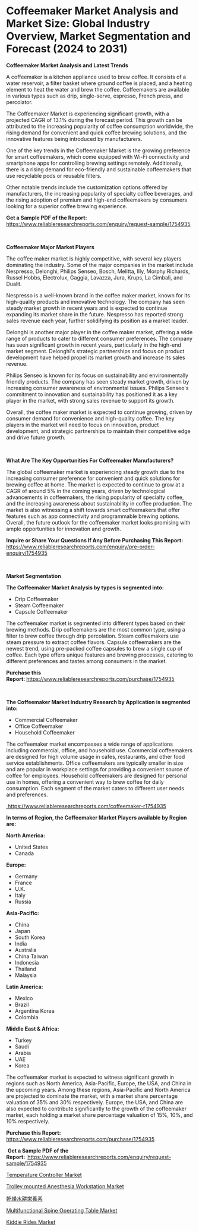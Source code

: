 <p><h1>Coffeemaker Market Analysis and Market Size: Global Industry Overview, Market Segmentation and Forecast (2024 to 2031)</h1></p><p><strong>Coffeemaker Market Analysis and Latest Trends</strong></p>
<p><p>A coffeemaker is a kitchen appliance used to brew coffee. It consists of a water reservoir, a filter basket where ground coffee is placed, and a heating element to heat the water and brew the coffee. Coffeemakers are available in various types such as drip, single-serve, espresso, French press, and percolator.</p><p>The Coffeemaker Market is experiencing significant growth, with a projected CAGR of 13.1% during the forecast period. This growth can be attributed to the increasing popularity of coffee consumption worldwide, the rising demand for convenient and quick coffee brewing solutions, and the innovative features being introduced by manufacturers. </p><p>One of the key trends in the Coffeemaker Market is the growing preference for smart coffeemakers, which come equipped with Wi-Fi connectivity and smartphone apps for controlling brewing settings remotely. Additionally, there is a rising demand for eco-friendly and sustainable coffeemakers that use recyclable pods or reusable filters.</p><p>Other notable trends include the customization options offered by manufacturers, the increasing popularity of specialty coffee beverages, and the rising adoption of premium and high-end coffeemakers by consumers looking for a superior coffee brewing experience.</p></p>
<p><strong>Get a Sample PDF of the Report:&nbsp;</strong> <a href="https://www.reliableresearchreports.com/enquiry/request-sample/1754935">https://www.reliableresearchreports.com/enquiry/request-sample/1754935</a></p>
<p>&nbsp;</p>
<p><strong>Coffeemaker Major Market Players</strong></p>
<p><p>The coffee maker market is highly competitive, with several key players dominating the industry. Some of the major companies in the market include Nespresso, Delonghi, Philips Senseo, Bosch, Melitta, Illy, Morphy Richards, Russel Hobbs, Electrolux, Gaggia, Lavazza, Jura, Krups, La Cimbali, and Dualit.</p><p>Nespresso is a well-known brand in the coffee maker market, known for its high-quality products and innovative technology. The company has seen steady market growth in recent years and is expected to continue expanding its market share in the future. Nespresso has reported strong sales revenue each year, further solidifying its position as a market leader.</p><p>Delonghi is another major player in the coffee maker market, offering a wide range of products to cater to different consumer preferences. The company has seen significant growth in recent years, particularly in the high-end market segment. Delonghi's strategic partnerships and focus on product development have helped propel its market growth and increase its sales revenue.</p><p>Philips Senseo is known for its focus on sustainability and environmentally friendly products. The company has seen steady market growth, driven by increasing consumer awareness of environmental issues. Philips Senseo's commitment to innovation and sustainability has positioned it as a key player in the market, with strong sales revenue to support its growth.</p><p>Overall, the coffee maker market is expected to continue growing, driven by consumer demand for convenience and high-quality coffee. The key players in the market will need to focus on innovation, product development, and strategic partnerships to maintain their competitive edge and drive future growth.</p></p>
<p>&nbsp;</p>
<p><strong>What Are The Key Opportunities For Coffeemaker Manufacturers?</strong></p>
<p><p>The global coffeemaker market is experiencing steady growth due to the increasing consumer preference for convenient and quick solutions for brewing coffee at home. The market is expected to continue to grow at a CAGR of around 5% in the coming years, driven by technological advancements in coffeemakers, the rising popularity of specialty coffee, and the increasing awareness about sustainability in coffee production. The market is also witnessing a shift towards smart coffeemakers that offer features such as app connectivity and programmable brewing options. Overall, the future outlook for the coffeemaker market looks promising with ample opportunities for innovation and growth.</p></p>
<p><strong>Inquire or Share Your Questions If Any Before Purchasing This Report:</strong> <a href="https://www.reliableresearchreports.com/enquiry/pre-order-enquiry/1754935">https://www.reliableresearchreports.com/enquiry/pre-order-enquiry/1754935</a></p>
<p>&nbsp;</p>
<p><strong>Market Segmentation</strong></p>
<p><strong>The Coffeemaker Market Analysis by types is segmented into:</strong></p>
<p><ul><li>Drip Coffeemaker</li><li>Steam Coffeemaker</li><li>Capsule Coffeemaker</li></ul></p>
<p><p>The coffeemaker market is segmented into different types based on their brewing methods. Drip coffeemakers are the most common type, using a filter to brew coffee through drip percolation. Steam coffeemakers use steam pressure to extract coffee flavors. Capsule coffeemakers are the newest trend, using pre-packed coffee capsules to brew a single cup of coffee. Each type offers unique features and brewing processes, catering to different preferences and tastes among consumers in the market.</p></p>
<p><strong>Purchase this Report:&nbsp;</strong><a href="https://www.reliableresearchreports.com/purchase/1754935">https://www.reliableresearchreports.com/purchase/1754935</a></p>
<p>&nbsp;</p>
<p><strong>The Coffeemaker Market Industry Research by Application is segmented into:</strong></p>
<p><ul><li>Commercial Coffeemaker</li><li>Office Coffeemaker</li><li>Household Coffeemaker</li></ul></p>
<p><p>The coffeemaker market encompasses a wide range of applications including commercial, office, and household use. Commercial coffeemakers are designed for high volume usage in cafes, restaurants, and other food service establishments. Office coffeemakers are typically smaller in size and are popular in workplace settings for providing a convenient source of coffee for employees. Household coffeemakers are designed for personal use in homes, offering a convenient way to brew coffee for daily consumption. Each segment of the market caters to different user needs and preferences.</p></p>
<p><a href="https://www.reliableresearchreports.com/coffeemaker-r1754935">&nbsp;https://www.reliableresearchreports.com/coffeemaker-r1754935</a></p>
<p><strong>In terms of Region, the Coffeemaker Market Players available by Region are:</strong></p>
<p>
    <p> <strong> North America: </strong>
        <ul>
            <li>United States</li>
            <li>Canada</li>
        </ul>
        </p> 
    <p> <strong> Europe: </strong>
        <ul>
            <li>Germany</li>
            <li>France</li>
            <li>U.K.</li>
            <li>Italy</li>
            <li>Russia</li>
        </ul>
        </p> 
    <p> <strong> Asia-Pacific: </strong>
        <ul>
            <li>China</li>
            <li>Japan</li>
            <li>South Korea</li>
            <li>India</li>
            <li>Australia</li>
            <li>China Taiwan</li>
            <li>Indonesia</li>
            <li>Thailand</li>
            <li>Malaysia</li>
        </ul>
        </p> 
    <p> <strong> Latin America: </strong>
        <ul>
            <li>Mexico</li>
            <li>Brazil</li>
            <li>Argentina Korea</li>
            <li>Colombia</li>
        </ul>
        </p> 
    <p> <strong> Middle East & Africa: </strong>
        <ul>
            <li>Turkey</li>
            <li>Saudi</li>
            <li>Arabia</li>
            <li>UAE</li>
            <li>Korea</li>
        </ul>
    </p>
    </p>
<p><p>The coffeemaker market is expected to witness significant growth in regions such as North America, Asia-Pacific, Europe, the USA, and China in the upcoming years. Among these regions, Asia-Pacific and North America are projected to dominate the market, with a market share percentage valuation of 35% and 30% respectively. Europe, the USA, and China are also expected to contribute significantly to the growth of the coffeemaker market, each holding a market share percentage valuation of 15%, 10%, and 10% respectively.</p></p>
<p><strong>Purchase this Report: </strong><a href="https://www.reliableresearchreports.com/purchase/1754935">https://www.reliableresearchreports.com/purchase/1754935</a></p>
<p>&nbsp;<strong>Get a Sample PDF of the Report:&nbsp;&nbsp;</strong><a href="https://www.reliableresearchreports.com/enquiry/request-sample/1754935">https://www.reliableresearchreports.com/enquiry/request-sample/1754935</a></p>
<p><strong></strong></p>
<p><p><a href="https://github.com/changoleonlaverguenzanoexiste/Market-Research-Report-List-2/blob/main/temperature-controller-market.md">Temperature Controller Market</a></p><p><a href="https://www.linkedin.com/pulse/trolley-mounted-anesthesia-workstation-market-insights-tzixe?trackingId=wjDkO9ocooXwTk%2BLt0n0SQ%3D%3D">Trolley mounted Anesthesia Workstation Market</a></p><p><a href="https://github.com/one-cool-chick/Market-Research-Report-List-1/blob/main/770221332337.md">乾燥水耕栄養素</a></p><p><a href="https://www.linkedin.com/pulse/multifunctional-spine-operating-table-market-analysis-its-hrcce?trackingId=E9W6LrayoSdtHoF54iCDVA%3D%3D">Multifunctional Spine Operating Table Market</a></p><p><a href="https://github.com/dimitrishawkinswaynenp91rgz/Market-Research-Report-List-2/blob/main/kiddie-rides-market.md">Kiddie Rides Market</a></p></p>